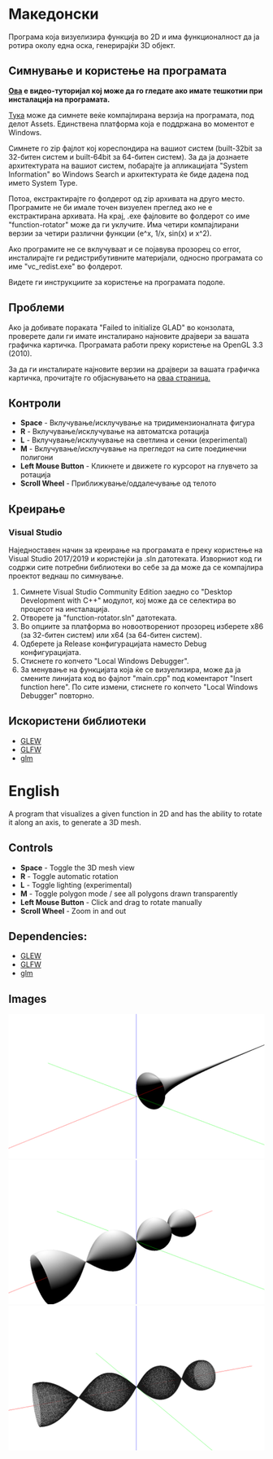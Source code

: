 # Македонски

Програма која визуелизира функција во 2D и има функционалност да ја ротира околу една оска, генерирајќи 3D објект.

## Симнување и користење на програмата

**[Ова](https://youtu.be/sURqtwp5NLU) е видео-туторијал кој може да го гледате ако имате тешкотии при инсталација на програмата.**

[Тука](https://github.com/limepixl/function-rotator/releases) може да симнете веќе компајлирана верзија на програмата, под делот Assets. Единствена платформа која е поддржана во моментот е Windows. 

Симнете го zip фајлот кој кореспондира на вашиот систем (built-32bit за 32-битен систем и built-64bit за 64-битен систем). 
За да ја дознаете архитектурата на вашиот систем, побарајте ја апликацијата "System Information" во Windows Search и архитектурата ќе биде дадена под името System Type.

Потоа, екстрактирајте го фолдерот од zip архивата на друго место. Програмите не би имале точен визуелен преглед ако не е екстрактирана архивата. 
На крај, .exe фајловите во фолдерот со име "function-rotator" може да ги уклучите. Има четири компајлирани верзии за четири различни функции (e^x, 1/x, sin(x) и x^2).

Ако програмите не се вклучуваат и се појавува прозорец со error, инсталирајте ги редистрибутивните материјали, односно програмата со име "vc_redist.exe" во фолдерот.

Видете ги инструкциите за користење на програмата подоле.

## Проблеми

Ако ја добивате пораката "Failed to initialize GLAD" во конзолата, проверете дали ги имате инсталирано најновите драјвери за вашата графичка картичка. Програмата работи преку користење на OpenGL 3.3 (2010).

За да ги инсталирате најновите верзии на драјвери за вашата графичка картичка, прочитајте го објаснувањето на [оваа страница.](https://www.howtogeek.com/135976/how-to-update-your-graphics-drivers-for-maximum-gaming-performance/)

## Контроли

- **Space** - Вклучување/исклучување на тридимензионалната фигура
- **R** - Вклучување/исклучување на автоматска ротација
- **L** - Вклучување/исклучување на светлина и сенки (experimental)
- **M** - Вклучување/исклучување на прегледот на сите поединечни полигони
- **Left Mouse Button** - Кликнете и движете го курсорот на глувчето за ротација
- **Scroll Wheel** - Приближување/оддалечување од телото

## Креирање

### Visual Studio

Наједноставен начин за креирање на програмата е преку користење на Visual Studio 2017/2019 и користејќи ја .sln датотеката. Изворниот код ги содржи сите потребни библиотеки во себе за да може да се компајлира проектот веднаш по симнување.

1) Симнете Visual Studio Community Edition заедно со "Desktop Development with C++" модулот, кој може да се селектира во процесот на инсталација.
2) Отворете ја "function-rotator.sln" датотеката.
3) Во опциите за платформа во новоотворениот прозорец изберете x86 (за 32-битен систем) или x64 (за 64-битен систем).
4) Одберете ја Release конфигурацијата наместо Debug конфигурацијата.
5) Стиснете го копчето "Local Windows Debugger".
6) За менување на функцијата која ќе се визуелизира, може да ја смените линијата код во фајлот "main.cpp" под коментарот "Insert function here". По сите измени, стиснете го копчето "Local Windows Debugger" повторно.

## Искористени библиотеки

* [GLEW](https://github.com/nigels-com/glew)
* [GLFW](https://github.com/glfw/glfw)
* [glm](https://github.com/g-truc/glm)

# English

A program that visualizes a given function in 2D and has the ability to rotate it along an axis, to generate a 3D mesh.

## Controls

- **Space** - Toggle the 3D mesh view
- **R** - Toggle automatic rotation
- **L** - Toggle lighting (experimental)
- **M** - Toggle polygon mode / see all polygons drawn transparently
- **Left Mouse Button** - Click and drag to rotate manually
- **Scroll Wheel** - Zoom in and out

## Dependencies:

* [GLEW](https://github.com/nigels-com/glew)
* [GLFW](https://github.com/glfw/glfw)
* [glm](https://github.com/g-truc/glm)

## Images

![1](https://github.com/limepixl/function-rotator/blob/master/img/1.png)
![2](https://github.com/limepixl/function-rotator/blob/master/img/2.png)
![3](https://github.com/limepixl/function-rotator/blob/master/img/3.png)
